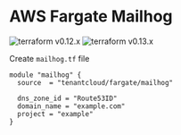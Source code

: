 # AWS Fargate Mailhog

![terraform v0.12.x](https://img.shields.io/badge/terraform-v0.12.x-brightgreen.svg)
![terraform v0.13.x](https://img.shields.io/badge/terraform-v0.13.x-brightgreen.svg)

Create `mailhog.tf` file

```HCL
module "mailhog" {
  source  = "tenantcloud/fargate/mailhog"

  dns_zone_id = "Route53ID"
  domain_name = "example.com"
  project = "example"
}
```
